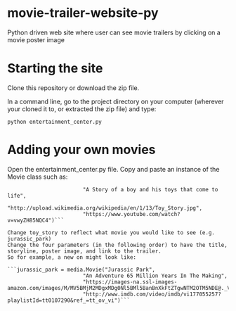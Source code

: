 # movie-trailer-website-py
Python driven web site where user can see movie trailers by clicking on a movie poster image

# Starting the site

Clone this repository or download the zip file.

In a command line, go to the project directory on your computer (wherever your cloned it to, or extracted the zip file) and type:
```
python entertainment_center.py
```

# Adding your own movies

Open the entertainment_center.py file. Copy and paste an instance of the Movie class such as:

```toy_story = media.Movie("Toy Story",
                        "A Story of a boy and his toys that come to life",
                        "http://upload.wikimedia.org/wikipedia/en/1/13/Toy_Story.jpg",
                        "https://www.youtube.com/watch?v=vwyZH85NQC4")```

Change toy_story to reflect what movie you would like to see (e.g. jurassic_park)
Change the four parameters (in the following order) to have the title, storyline, poster image, and link to the trailer.
So for example, a new on might look like:

```jurassic_park = media.Movie("Jurassic Park",
                        "An Adventure 65 Million Years In The Making",
                        "https://images-na.ssl-images-amazon.com/images/M/MV5BMjM2MDgxMDg0Nl5BMl5BanBnXkFtZTgwNTM2OTM5NDE@._V1_.jpg",
                        "http://www.imdb.com/video/imdb/vi177055257?playlistId=tt0107290&ref_=tt_ov_vi")```

